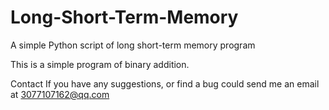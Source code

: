 # Long-Short-Term-Memory
A simple Python script of long short-term memory program

This is a simple program of binary addition.

Contact If you have any suggestions, or find a bug could send me an email at 3077107162@qq.com
